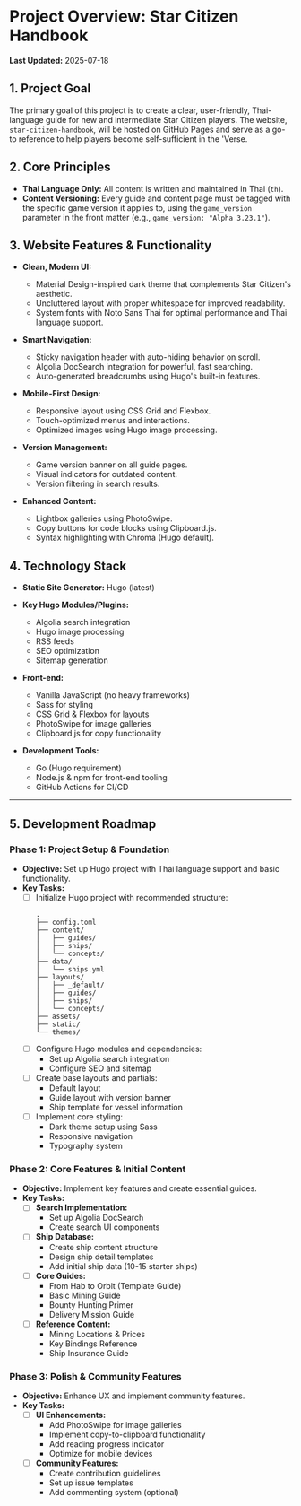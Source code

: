 
# Project Overview: Star Citizen Handbook

**Last Updated:** 2025-07-18

## 1. Project Goal

The primary goal of this project is to create a clear, user-friendly, Thai-language guide for new and intermediate Star Citizen players. The website, `star-citizen-handbook`, will be hosted on GitHub Pages and serve as a go-to reference to help players become self-sufficient in the 'Verse.


## 2. Core Principles

* **Thai Language Only:** All content is written and maintained in Thai (`th`).
* **Content Versioning:** Every guide and content page must be tagged with the specific game version it applies to, using the `game_version` parameter in the front matter (e.g., `game_version: "Alpha 3.23.1"`).


## 3. Website Features & Functionality

* **Clean, Modern UI:**
    * Material Design-inspired dark theme that complements Star Citizen's aesthetic.
    * Uncluttered layout with proper whitespace for improved readability.
    * System fonts with Noto Sans Thai for optimal performance and Thai language support.

* **Smart Navigation:**
    * Sticky navigation header with auto-hiding behavior on scroll.
    * Algolia DocSearch integration for powerful, fast searching.
    * Auto-generated breadcrumbs using Hugo's built-in features.

* **Mobile-First Design:**
    * Responsive layout using CSS Grid and Flexbox.
    * Touch-optimized menus and interactions.
    * Optimized images using Hugo image processing.

* **Version Management:**
    * Game version banner on all guide pages.
    * Visual indicators for outdated content.
    * Version filtering in search results.

* **Enhanced Content:**
    * Lightbox galleries using PhotoSwipe.
    * Copy buttons for code blocks using Clipboard.js.
    * Syntax highlighting with Chroma (Hugo default).


## 4. Technology Stack

* **Static Site Generator:** Hugo (latest)
* **Key Hugo Modules/Plugins:**
    * Algolia search integration
    * Hugo image processing
    * RSS feeds
    * SEO optimization
    * Sitemap generation

* **Front-end:**
    * Vanilla JavaScript (no heavy frameworks)
    * Sass for styling
    * CSS Grid & Flexbox for layouts
    * PhotoSwipe for image galleries
    * Clipboard.js for copy functionality

* **Development Tools:**
    * Go (Hugo requirement)
    * Node.js & npm for front-end tooling
    * GitHub Actions for CI/CD

---

## 5. Development Roadmap


### **Phase 1: Project Setup & Foundation**

* **Objective:** Set up Hugo project with Thai language support and basic functionality.
* **Key Tasks:**
    * [ ] Initialize Hugo project with recommended structure:
        ```
        .
        ├── config.toml
        ├── content/
        │   ├── guides/
        │   ├── ships/
        │   └── concepts/
        ├── data/
        │   └── ships.yml
        ├── layouts/
        │   ├── _default/
        │   ├── guides/
        │   ├── ships/
        │   └── concepts/
        ├── assets/
        ├── static/
        └── themes/
        ```
    * [ ] Configure Hugo modules and dependencies:
        * Set up Algolia search integration
        * Configure SEO and sitemap
    * [ ] Create base layouts and partials:
        * Default layout
        * Guide layout with version banner
        * Ship template for vessel information
    * [ ] Implement core styling:
        * Dark theme setup using Sass
        * Responsive navigation
        * Typography system


### **Phase 2: Core Features & Initial Content**

* **Objective:** Implement key features and create essential guides.
* **Key Tasks:**
    * [ ] **Search Implementation:**
        * Set up Algolia DocSearch
        * Create search UI components
    * [ ] **Ship Database:**
        * Create ship content structure
        * Design ship detail templates
        * Add initial ship data (10-15 starter ships)
    * [ ] **Core Guides:**
        * From Hab to Orbit (Template Guide)
        * Basic Mining Guide
        * Bounty Hunting Primer
        * Delivery Mission Guide
    * [ ] **Reference Content:**
        * Mining Locations & Prices
        * Key Bindings Reference
        * Ship Insurance Guide


### **Phase 3: Polish & Community Features**

* **Objective:** Enhance UX and implement community features.
* **Key Tasks:**
    * [ ] **UI Enhancements:**
        * Add PhotoSwipe for image galleries
        * Implement copy-to-clipboard functionality
        * Add reading progress indicator
        * Optimize for mobile devices
    * [ ] **Community Features:**
        * Create contribution guidelines
        * Set up issue templates
        * Add commenting system (optional)